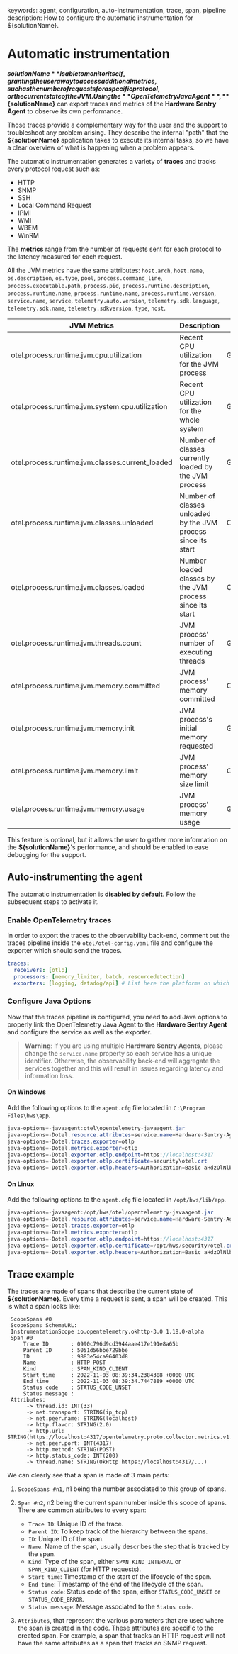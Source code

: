 keywords: agent, configuration, auto-instrumentation, trace, span, pipeline
description: How to configure the automatic instrumentation for ${solutionName}.

# Automatic instrumentation

<!-- MACRO{toc|fromDepth=1|toDepth=3|id=toc} -->

**${solutionName}** is able to monitor itself, granting the user a way to access additional metrics, such as the number of requests for a specific protocol, or the current state of the JVM.
Using the **OpenTelemetry Java Agent**, **${solutionName}** can export traces and metrics of the **Hardware Sentry Agent** to observe its own performance.

Those traces provide a complementary way for the user and the support to troubleshoot any problem arising.
They describe the internal "path" that the **${solutionName}** application takes to execute its internal tasks, so we have a clear overview of what is happening when a problem appears.

The automatic instrumentation generates a variety of **traces** and tracks every protocol request such as:

* HTTP
* SNMP
* SSH
* Local Command Request
* IPMI
* WMI
* WBEM
* WinRM

The **metrics** range from the number of requests sent for each protocol to the latency measured for each request.

All the JVM metrics have the same attributes:
`host.arch`, `host.name`, `os.description`, `os.type`, `pool`, `process.command_line`, `process.executable.path`, `process.pid`, `process.runtime.description`, `process.runtime.name`, `process.runtime.name`, `process.runtime.version`, `service.name`, `service`, `telemetry.auto.version`, `telemetry.sdk.language`, `telemetry.sdk.name`, `telemetry.sdkversion`, `type`, `host`.

| JVM Metrics                                     | Description                                                   | Type    | Unit |
|-------------------------------------------------|---------------------------------------------------------------|---------|------|
| otel.process.runtime.jvm.cpu.utilization        | Recent CPU utilization for the JVM process                    | Gauge   |      |
| otel.process.runtime.jvm.system.cpu.utilization | Recent CPU utilization for the whole system                   | Gauge   |      |
| otel.process.runtime.jvm.classes.current_loaded | Number of classes currently loaded by the JVM process         | Gauge   |      |
| otel.process.runtime.jvm.classes.unloaded       | Number of classes unloaded by the JVM process since its start | Counter |      |
| otel.process.runtime.jvm.classes.loaded         | Number loaded classes by the JVM process since its start      | Counter |      |
| otel.process.runtime.jvm.threads.count          | JVM process' number of executing threads                      | Gauge   |      |
| otel.process.runtime.jvm.memory.committed       | JVM process' memory committed                                 | Gauge   | By   |
| otel.process.runtime.jvm.memory.init            | JVM process's initial memory requested                        | Gauge   | By   |
| otel.process.runtime.jvm.memory.limit           | JVM process' memory size limit                                | Gauge   | By   |
| otel.process.runtime.jvm.memory.usage           | JVM process' memory usage                                     | Gauge   | By   |

This feature is optional, but it allows the user to gather more information on the **${solutionName}**'s performance, and should be enabled to ease debugging for the support.

## Auto-instrumenting the agent

The automatic instrumentation is **disabled by default**.
Follow the subsequent steps to activate it.

### Enable OpenTelemetry traces

In order to export the traces to the observability back-end, comment out the traces pipeline inside the `otel/otel-config.yaml` file and configure the exporter which should send the traces.

```yaml
traces:  
  receivers: [otlp]  
  processors: [memory_limiter, batch, resourcedetection]  
  exporters: [logging, datadog/api] # List here the platforms on which you want to see the traces
```

### Configure Java Options

Now that the traces pipeline is configured, you need to add Java options to properly link the OpenTelemetry Java Agent to the **Hardware Sentry Agent** and configure the service as well as the exporter.
>**Warning**: If you are using multiple **Hardware Sentry Agents**, please change the `service.name` property so each service has a unique identifier. Otherwise, the observability back-end will aggregate the services together and this will result in issues regarding latency and information loss.

#### On Windows

Add the following options to the `agent.cfg` file located in `C:\Program Files\hws\app`.

```java
java-options=-javaagent:otel\opentelemetry-javaagent.jar
java-options=-Dotel.resource.attributes=service.name=Hardware-Sentry-Agent
java-options=-Dotel.traces.exporter=otlp
java-options=-Dotel.metrics.exporter=otlp
java-options=-Dotel.exporter.otlp.endpoint=https://localhost:4317
java-options=-Dotel.exporter.otlp.certificate=security\otel.crt
java-options=-Dotel.exporter.otlp.headers=Authorization=Basic aHdzOlNlbnRyeVNvZnR3YXJlMSE=
```

#### On Linux

Add the following options to the `agent.cfg` file located in `/opt/hws/lib/app`.

```java
java-options=-javaagent:/opt/hws/otel/opentelemetry-javaagent.jar
java-options=-Dotel.resource.attributes=service.name=Hardware-Sentry-Agent
java-options=-Dotel.traces.exporter=otlp
java-options=-Dotel.metrics.exporter=otlp
java-options=-Dotel.exporter.otlp.endpoint=https://localhost:4317
java-options=-Dotel.exporter.otlp.certificate=/opt/hws/security/otel.crt
java-options=-Dotel.exporter.otlp.headers=Authorization=Basic aHdzOlNlbnRyeVNvZnR3YXJlMSE=
```

## Trace example

The traces are made of spans that describe the current state of **${solutionName}**. Every time a request is sent, a span will be created. This is what a span looks like:

```log
 ScopeSpans #0
 ScopeSpans SchemaURL: 
 InstrumentationScope io.opentelemetry.okhttp-3.0 1.18.0-alpha
 Span #0
     Trace ID       : 0990c796d9cd3944aae417e191e8a65b
     Parent ID      : 5051d56bbe729bbe
     ID             : 9883e54ca96403d8
     Name           : HTTP POST
     Kind           : SPAN_KIND_CLIENT
     Start time     : 2022-11-03 08:39:34.2384308 +0000 UTC
     End time       : 2022-11-03 08:39:34.7447889 +0000 UTC
     Status code    : STATUS_CODE_UNSET
     Status message : 
 Attributes:
      -> thread.id: INT(33)
      -> net.transport: STRING(ip_tcp)
      -> net.peer.name: STRING(localhost)
      -> http.flavor: STRING(2.0)
      -> http.url: STRING(https://localhost:4317/opentelemetry.proto.collector.metrics.v1.MetricsService/Export)
      -> net.peer.port: INT(4317)
      -> http.method: STRING(POST)
      -> http.status_code: INT(200)
      -> thread.name: STRING(OkHttp https://localhost:4317/...)
```

We can clearly see that a span is made of 3 main parts:

1. `ScopeSpans #n1`, n1 being the number associated to this group of spans.

2. `Span #n2`, n2 being the current span number inside this scope of spans.
   There are common attributes to every span:
    * `Trace ID`: Unique ID of the trace.
    * `Parent ID`: To keep track of the hierarchy between the spans.
    * `ID`: Unique ID of the span.
    * `Name`: Name of the span, usually describes the step that is tracked by the span.
    * `Kind`: Type of the span, either `SPAN_KIND_INTERNAL` or `SPAN_KIND_CLIENT` (for HTTP requests).
    * `Start time`: Timestamp of the start of the lifecycle of the span.
    * `End time`: Timestamp of the end of the lifecycle of the span.
    * `Status code`: Status code of the span, either `STATUS_CODE_UNSET` or `STATUS_CODE_ERROR`.
    * `Status message`: Message associated to the `Status code`.

3. `Attributes`, that represent the various parameters that are used where the span is created in the code.
   These attributes are specific to the created span. For example, a span that tracks an HTTP request will not have the same attributes as a span that tracks an SNMP request.